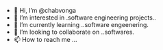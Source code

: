 - 👋 Hi, I’m @chabvonga
- 👀 I’m interested in .software engineering projects..
- 🌱 I’m currently learning ..software engeenering.
- 💞️ I’m looking to collaborate on ..softwares.
- 📫 How to reach me ...

<!---
chabvonga/chabvonga is a ✨ special ✨ repository because its `README.md` (this file) appears on your GitHub profile.
You can click the Preview link to take a look at your changes.
--->
